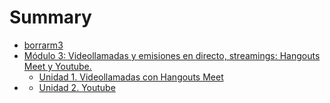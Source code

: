 # Summary

* [borrarm3](README.md)
* [Módulo 3: Videollamadas y emisiones en directo, streamings: Hangouts Meet y Youtube.](modulo_3_videollamadas_y_emisiones_en_directo,_str/README.md)
  * [Unidad 1. Videollamadas con Hangouts Meet](modulo_3_videollamadas_y_emisiones_en_directo,_str/unidad_1_videollamadas_con_hangouts_meet.md)
* [](README.md)
  * [Unidad 2. Youtube](unidad_2_youtube.md)
